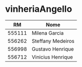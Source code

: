 # vinheriaAngello

RM   | Nome
------- | ------
555111 | Milena Garcia
556262 | Steffany Medeiros
556998 | Gustavo Henrique
556712 | Vinicius Henrique
